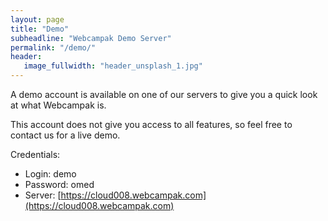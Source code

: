 ```yaml
---
layout: page
title: "Demo"
subheadline: "Webcampak Demo Server"
permalink: "/demo/"
header:
   image_fullwidth: "header_unsplash_1.jpg"
---
```


A demo account is available on one of our servers to give you a quick look at what Webcampak is.

This account does not give you access to all features, so feel free to contact us for a live demo.

Credentials:

* Login: demo
* Password: omed
* Server: [https://cloud008.webcampak.com](https://cloud008.webcampak.com)
